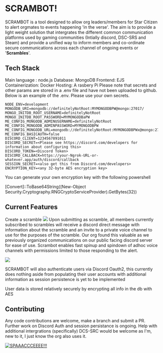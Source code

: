 # SCRAMBOT!

SCRAMBOT is a tool designed to allow org leaders/members for Star Citizen to alert orgmates to events happening 'in the verse'. The aim is to provide a light weight solution that intergrates the different common communication platforms used by gaming communities (Intially discord, DSC-SRS and Steam) and provide a unified way to inform members and co-ordinate secure communications across each channel of ongoing events or '**Scrambles**'.

## Tech Stack
Main language : node.js
Database: MongoDB
Frontend: EJS
Containerization: Docker
Hosting: A rasbery Pi
Please note that secrets and other params are stored in a .env file and have not been uploaded to github. Below is an example of the .env. Please use your own secrets.

    NODE_ENV=development
    MONGODB_URI=mongodb://definitelyNotRoot:MYMONGODBPW@mongo:27017/
    MONGO_INITDB_ROOT_USERNAME=definitelyNotRoot
    MONGO_INITDB_ROOT_PASSWORD=MYMONGODBaPW
    ME_CONFIG_MONGODB_ADMINUSERNAME=definitelyNotRoot
    ME_CONFIG_MONGODB_ADMINPASSWORD=MYMONGODBPW
    ME_CONFIG_MONGODB_URL=mongodb://definitelyNotRoot:MYMONGODBPWx@mongo:27017/
    ME_CONFIG_BASICAUTH=false
    DISCORD_CLIENT=1234567891011
    DISCORD_SECRET=<Please see https://discord.com/developers for information about configuring this>
    DISCORD_TOKEN=<Discord Token>
    DISCORD_CALLBACK=https://your-Ngrok-URL-or-whatever.app/auth/discord/callback
    SESSION_SECRET=<also get this from Discord.com/developers>
    ENCRYPTION_KEY=<any 32-byte AES encryption key>
You can generate your own encryption key with the following powershell

[Convert]::ToBase64String((New-Object Security.Cryptography.RNGCryptoServiceProvider).GetBytes(32))

## Current Features
Create a scramble
![](https://cdn.discordapp.com/attachments/959680266564153436/1302670749319954545/image.png?ex=675914ed&is=6757c36d&hm=50acda4b09e0b6942bb5f80f3f17472ae134b44ff59520f962aaaef2c007a6ce&=)
Upon submitting as scramble, all members currently subscribed to scrambles will receive a discord direct message with information about the scramble and an invite to a private voice channel to use for the purposes of the scramble. Our org found this valuable as we previously organized communications on our public facing discord server for ease of use. Scrambot enables fast spinup and spindown of adhoc voice channels with permissions limited to those responding to the alert.

![](https://cdn.discordapp.com/attachments/959680266564153436/1312002666267803678/image.png?ex=675969b3&is=67581833&hm=1a7b8a50bd1724ec6680a113d3ca890323b62c674bfebabd45a852de2693ded8&=)

SCRAMBOT will also authenticate users via Discord Oauth2, this currently does nothing aside from populating their user accounts with additional information as session persistence is yet to be implemented

User data is stored relatively securely by encrypting all info in the db with AES

## Contributing
Any code contributions are welcome, make a branch and submit a PR. Further work on Discord Auth and session persistance is ongoing. Help with additional intergrations (specifically) DCS-SRC would be welcome as I'm, new to it, I just know the org also uses it.



[![SPAAACCCEEEE!!!](https://m.media-amazon.com/images/I/61ZQmaIOD2L._AC_SX679_.jpg)](https://www.youtube.com/watch?v=g1Sq1Nr58hM)
